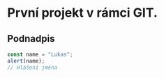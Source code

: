 # První projekt v rámci GIT.
## Podnadpis

```js
const name = "Lukas";
alert(name);
// Hlášení jména
```
